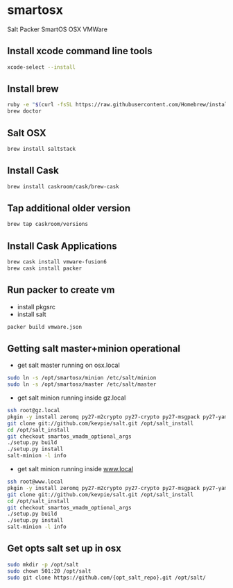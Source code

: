 # smartosx
Salt Packer SmartOS OSX VMWare

## Install xcode command line tools
```bash
xcode-select --install
```

## Install brew
```bash
ruby -e "$(curl -fsSL https://raw.githubusercontent.com/Homebrew/install/master/install)"
brew doctor
```

## Salt OSX

```bash
brew install saltstack
```

## Install Cask
```bash
brew install caskroom/cask/brew-cask
```



## Tap additional older version
```bash
brew tap caskroom/versions
```
## Install Cask Applications
```bash
brew cask install vmware-fusion6
brew cask install packer
```


## Run packer to create vm
- install pkgsrc
- install salt
```bash
packer build vmware.json
```

## Getting salt master+minion operational
* get salt master running on osx.local
```bash
sudo ln -s /opt/smartosx/minion /etc/salt/minion
sudo ln -s /opt/smartosx/master /etc/salt/master
```
* get salt minion running inside gz.local
```bash
ssh root@gz.local
pkgin -y install zeromq py27-m2crypto py27-crypto py27-msgpack py27-yaml py27-jinja2 py27-zmq py27-requests git-base
git clone git://github.com/kevpie/salt.git /opt/salt_install
cd /opt/salt_install
git checkout smartos_vmadm_optional_args
./setup.py build
./setup.py install
salt-minion -l info
```
* get salt minion running inside www.local
```bash
ssh root@www.local
pkgin -y install zeromq py27-m2crypto py27-crypto py27-msgpack py27-yaml py27-jinja2 py27-zmq py27-requests git-base
git clone git://github.com/kevpie/salt.git /opt/salt_install
cd /opt/salt_install
git checkout smartos_vmadm_optional_args
./setup.py build
./setup.py install
salt-minion -l info
```

## Get opts salt set up in osx
```bash
sudo mkdir -p /opt/salt
sudo chown 501:20 /opt/salt
sudo git clone https://github.com/{opt_salt_repo}.git /opt/salt/
```
